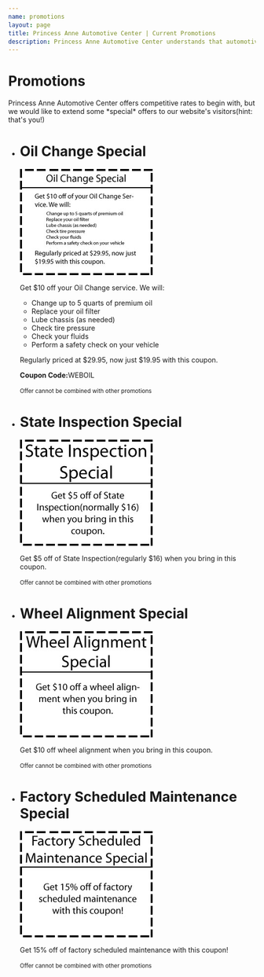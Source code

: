 ```yaml
---
name: promotions
layout: page
title: Princess Anne Automotive Center | Current Promotions
description: Princess Anne Automotive Center understands that automotive repairs aren't exactly a welcome expense. To help, we offer several online-only coupons and promotions for our visitors.
---
```

<div class="hero-unit">
	<h1 class="page-header">Promotions</h1>
	<p>Princess Anne Automotive Center offers competitive rates to begin with, but we would like to extend some *special* offers to our website's visitors(hint: that's you!)</p>
</div>
<ul class="unstyled container">
	<div class="row">
	<li id="oil_change" class="coupon span6">
		<h1>Oil Change Special</h1>
			<img src="/css/oil_change_coupon.jpg" alt=""/>
			<p class="lead">Get $10 off your Oil Change service. We will:</p>
			<ul class="unstyled">
				<li>Change up to 5 quarts of premium oil</li>
				<li>Replace your oil filter</li>
				<li>Lube chassis (as needed)</li>
				<li>Check tire pressure</li>
				<li>Check your fluids</li>
				<li>Perform a safety check on your vehicle</li>
			</ul>
			<p>Regularly priced at $29.95, now just $19.95 with this coupon.</p>
			<p><b>Coupon Code:</b>WEBOIL</p>
			<small>Offer cannot be combined with other promotions</small>
	</li>
	<li id="state_inspection" class="coupon span6">
		<h1>State Inspection Special</h1>
		<img src="/css/state_inspection_coupon.jpg" alt=""/>
		<p>Get $5 off of State Inspection(regularly $16) when you bring in this coupon.</p> 
		<small>Offer cannot be combined with other promotions</small>
	</li>
	</div>
	<div class="row">
	<li id="wheel_alignment" class="coupon span6">
		<h1>Wheel Alignment Special</h1>
		<img src="/css/wheel_alignment_coupon.jpg" alt=""/>
		<p>Get $10 off wheel alignment when you bring in this coupon.</p>
		<small>Offer cannot be combined with other promotions</small>
	</li>
	<li id="maintenance" class="coupon span6">
		<h1>Factory Scheduled Maintenance Special</h1>
		<img src="/css/maintenance_coupon.jpg" alt=""/>
		<p>Get 15% off of factory scheduled maintenance with this coupon!</p>
		<small>Offer cannot be combined with other promotions</small>
	</li>
	</div>
</ul>
